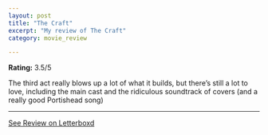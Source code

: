 ```yaml
---
layout: post
title: "The Craft"
excerpt: "My review of The Craft"
category: movie_review

---
```


**Rating:** 3.5/5

The third act really blows up a lot of what it builds, but there’s still a lot to love, including the main cast and the ridiculous soundtrack of covers (and a really good Portishead song)

<hr>

[See Review on Letterboxd](https://boxd.it/1teYVt)
